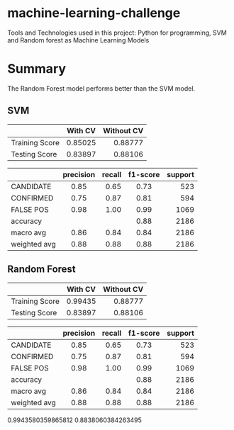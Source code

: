 # machine-learning-challenge

Tools and Technologies used in this project: Python for programming, SVM and Random forest as Machine Learning Models 
 
# Summary

The Random Forest model performs better than the SVM model.

## SVM

|              |   With CV      | Without CV    |
| :---         |     :---:      |          ---: |
| Training Score | 0.85025     | 0.88777    |
| Testing Score  | 0.83897     | 0.88106    |


|              | precision | recall | f1-score | support |
| :---         |     :---:      |          ---: |     :---:      |          ---: |
| CANDIDATE   | 0.85      | 0.65    | 0.73     | 523    |
| CONFIRMED   | 0.75       | 0.87       | 0.81       | 594      |
| FALSE POS   | 0.98     | 1.00    | 0.99     | 1069    |
| accuracy    |      |     | 0.88     | 2186|
| macro avg   | 0.86           | 0.84    | 0.84     | 2186    |
| weighted avg| 0.88       | 0.88      | 0.88       | 2186      |
 

## Random Forest

|              |   With CV      | Without CV    |
| :---         |     :---:      |          ---: |
| Training Score | 0.99435     | 0.88777    |
| Testing Score  | 0.83897     | 0.88106    |


|              | precision | recall | f1-score | support |
| :---         |     :---:      |          ---: |     :---:      |          ---: |
| CANDIDATE   | 0.85      | 0.65    | 0.73     | 523    |
| CONFIRMED   | 0.75       | 0.87       | 0.81       | 594      |
| FALSE POS   | 0.98     | 1.00    | 0.99     | 1069    |
| accuracy    |      |     | 0.88     | 2186|
| macro avg   | 0.86           | 0.84    | 0.84     | 2186    |
| weighted avg| 0.88       | 0.88      | 0.88       | 2186      |



0.9943580359865812
0.8838060384263495
